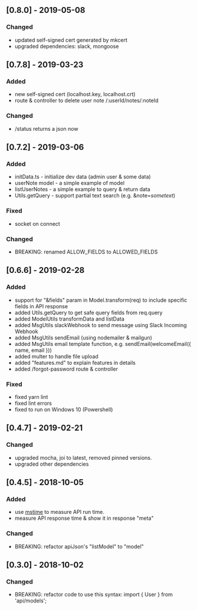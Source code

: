 ## [0.8.0] - 2019-05-08

### Changed
- updated self-signed cert generated by mkcert
- upgraded dependencies: slack, mongoose

## [0.7.8] - 2019-03-23

### Added
- new self-signed cert (localhost.key, localhost.crt)
- route & controller to delete user note /:userId/notes/:noteId
### Changed
- /status returns a json now

## [0.7.2] - 2019-03-06

### Added
- initData.ts - initialize dev data (admin user & some data)
- userNote model - a simple example of model
- listUserNotes - a simple example to query & return data
- Utils.getQuery - support partial text search (e.g. &note=*sometext*)
### Fixed
- socket on connect
### Changed
- BREAKING: renamed ALLOW_FIELDS to ALLOWED_FIELDS

## [0.6.6] - 2019-02-28

### Added
- support for "&fields" param in Model.transform(req) to include specific fields in API response
- added Utils.getQuery to get safe query fields from req.query
- added ModelUtils transformData and listData
- added MsgUtils slackWebhook to send message using Slack Incoming Webhook
- added MsgUtils sendEmail (using nodemailer & mailgun)
- added MsgUtils email template function, e.g. sendEmail(welcomeEmail({ name, email }))
- added multer to handle file upload
- added "features.md" to explain features in details
- added /forgot-password route & controller
### Fixed
- fixed yarn lint
- fixed lint errors
- fixed to run on Windows 10 (Powershell)

## [0.4.7] - 2019-02-21

### Changed
- upgraded mocha, joi to latest, removed pinned versions.
- upgraded other dependencies

## [0.4.5] - 2018-10-05

### Added
- use [mstime](https://github.com/ngduc/mstime) to measure API run time.
- measure API response time & show it in response "meta"
### Changed
- BREAKING: refactor apiJson's "listModel" to "model"

## [0.3.0] - 2018-10-02

### Changed
- BREAKING: refactor code to use this syntax: import { User } from 'api/models';
